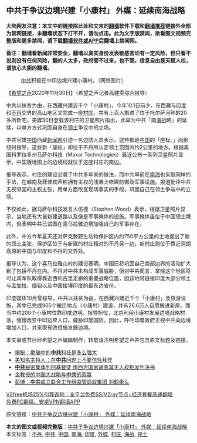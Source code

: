  <h2>中共于争议边境兴建「小康村」 外媒：延续南海战略</h2> <p class="notice"><b>大陆网友注意：本文中的链接除此处和文末的<a href="https://github.com/bannedbook/fanqiang" >翻墙</a>软件下载和<a href="https://github.com/killgcd/justmysocks/blob/master/README.md">翻墙推荐</a>链接外全部为禁网链接，未翻墙状态下打不开，请勿点击。此为文字版禁闻，欲看图文视频完整版和更多禁闻，请下载<a href="https://github.com/bannedbook/fanqiang">翻墙软件或APP</a>后翻墙上禁闻网。</p><p>备注：翻墙看新闻非常安全，翻墙以真实身份发表敏感言论有一定风险，但只看不说则没有任何风险，翻的人太多，政府管不过来，也不管。信息自由是天赋人权，请放心大胆的翻墙。</b></p>  <div class="entry"> <figure><figcaption><a href="https://www.bannedbook.org/bnews/tag/%e4%b8%ad%e5%85%b1/" class="st_tag internal_tag" rel="tag" title="标签 中共 下的日志">中共</a>积极在中印边境兴建小康村。（网络图片）</figcaption></figure> <p>【<span class='wp_keywordlink_affiliate'><a href="https://www.soundofhope.org" title="希望之声" target="_blank">希望之声</a></span>2020年11月30日】（希望之声记者高健雯综合报导）</p> <p>中共以扶贫为由，在西藏兴建近千个「小康村」，今年10.1日前夕，在西藏与<a href="https://www.bannedbook.org/bnews/tag/%e5%8d%b0%e5%ba%a6/" class="st_tag internal_tag" rel="tag" title="标签 印度 下的日志">印度</a>和<a href="https://www.bannedbook.org/bnews/tag/%E4%B8%8D%E4%B8%B9/" class="st_tag internal_tag" rel="tag" title="标签 不丹 下的日志">不丹</a>交界的高山地区又完成一座<a href="https://www.bannedbook.org/bnews/tag/%e6%9d%91%e5%ba%84/" class="st_tag internal_tag" rel="tag" title="标签 村庄 下的日志">村庄</a>，并有上百人搬进了位于托尔萨河畔的20多所新宅。美媒30日登载该村庄的卫星照片指出，此举为中共「南<a href="https://www.bannedbook.org/bnews/tag/%e6%b5%b7%e6%88%98/" class="st_tag internal_tag" rel="tag" title="标签 海战 下的日志">海战</a>略」的延续，以单方方式巩固自身在<a href="https://www.bannedbook.org/bnews/tag/%E9%A2%86%E5%9C%9F/" class="st_tag internal_tag" rel="tag" title="标签 领土 下的日志">领土</a>争议中的立场。</p> <p>中共官媒<span class='wp_keywordlink_affiliate'><a href="https://www.bannedbook.org/" title="中国" target="_blank">中国</a></span>西藏<span class='wp_keywordlink_affiliate'><a href="https://www.bannedbook.org/" title="新闻网">新闻网</a></span>引述一名边防人员表示，这些都是<a href="https://www.bannedbook.org/bnews/tag/%E4%B8%AD%E5%9B%BD/" class="st_tag internal_tag" rel="tag" title="标签 中国 下的日志">中国</a>的「座标。」而据纽时报导，这些新「座标」却位于不丹所认定领土范围内约2公里的地方。根据美国科罗拉多州马萨尔科技（Maxar Technologies）最近公布一系列卫星照片显示，中国版地图上的边境线就位于这座村庄的南边。</p>  <p>报导表示，村庄的建设沿袭了中共多年来的做法，而中共早前在<a href="https://www.bannedbook.org/bnews/tag/%e5%8d%97%e6%b5%b7/" class="st_tag internal_tag" rel="tag" title="标签 南海 下的日志">南海</a>也采取同样的手法，在越南及菲律宾声称拥有主权的浅滩上修建防御及军事设施。报道批评中共无视邻国的主权主张，用单方面改变现场事实的手段，巩固自己在领土争端中的立场。</p> <p>不仅如此，据马萨尔科技发言人伍德（Stephen Wood）表示，根据卫星照片显示，当地还有大量新建道路以及像是军事掩体的设施。军事掩体虽位于中国领土境内，但表明中共已试图在喜马拉雅边境加强自己的军事存在。</p> <p>此外，中方今年夏天还对萨克滕野生动物保护区内约750平方公里的土地提出了新的领土主张，保护区位于与新建的村庄相对的不丹另一边。新村庄则位于靠近洞朗高原的中国与印度和不丹的交界处。</p>  <p>报导认为，这个喜马拉雅山村的建设表明，中国已将巩固自己南部边界的活动扩大到了包括不丹在内。不丹对中共未构成军事威胁，但对中共而言，掌控这个地区将可让其军队取得靠近西利古里走廊的重要战略位置，因该地带链接印度大部分领土与孟加拉、缅甸以及中国接壤印度的最东边省份。</p> <p>印度媒体10月曾报导，中共以扶贫为由，在西藏兴建近千个「小康村」及旅游设施，其中已完成965个搬迁地点（小康村）建设，并有26.6万人自愿搬进新屋。而当中约200个小康村位靠印度边境。报导担忧，北京利用小康村发展边境战略村落，慢慢改变中印边界人口，威胁印度国防。因此，呼吁印度政府正视中共向边境增加人口，并采取有效措施发展边境。</p> <p>本文章或节目经希望之声编辑制作，转载请注明希望之声并包含原文标题及链接。</p>  <ul class='op-related-articles' title='相关阅读'> <li><a href='https://www.bannedbook.org/bnews/lifebaike/20201201/1440031.html' target='_blank'>揭秘：欺骗中的<b>中共</b>科技是多么强大</a></li> <li><a href='https://www.bannedbook.org/bnews/cbnews/20201201/1440020.html' target='_blank'>美知名主持人：在<b>中共</b>问题上不要信任拜登</a></li> <li><a href='https://www.bannedbook.org/bnews/headline/20201201/1440011.html' target='_blank'><b>中共</b>秘密集体判刑基督徒 惧西方国家谴责其无人权拒发判决书</a></li> <li><a href='https://www.bannedbook.org/bnews/baitai/20201201/1440010.html' target='_blank'>金教授的中国大战略与<b>中共</b>的双赢</a></li> <li><a href='https://www.bannedbook.org/bnews/finance/20201201/1439953.html' target='_blank'>彭博：<b>中共</b>成立联合工作组监管蚂蚁集团 刘鹤牵头</a></li> </ul> <p class="texttj"> <a href="https://www.bannedbook.org/forum23/topic22702.html" target="_blank">V2free机场25%引荐返利：全平台免费SS/V2ray节点+经济套餐高速翻墙</a><br/> <a href="https://github.com/bannedbook/fanqiang/wiki/%E7%A6%81%E9%97%BB%E7%BD%91%E5%AE%89%E5%8D%93%E7%BF%BB%E5%A2%99%E6%96%B0%E9%97%BBAPP" target="_blank">免费PC翻墙、安卓VPN翻墙APP</a></p><p>原文链接：<a class="src_link"  href="https://www.soundofhope.org/post/448702" target="_blank">中共于争议边境兴建「小康村」 外媒：延续南海战略</a></p><a name='sharetosocial'></a>       <div><b>本文的图文或视频完整版</b>：<a href='https://www.bannedbook.org/bnews/comments/20201201/1440033.html'>中共于争议边境兴建「小康村」 外媒：延续南海战略</a></div>  </div><!--END ENTRY--> <div class="postfooter"> <div>本文标签：<a href="https://www.bannedbook.org/bnews/tag/%E4%B8%8D%E4%B8%B9/" rel="tag">不丹</a>, <a href="https://www.bannedbook.org/bnews/tag/%e4%b8%ad%e5%85%b1/" rel="tag">中共</a>, <a href="https://www.bannedbook.org/bnews/tag/%E4%B8%AD%E5%9B%BD/" rel="tag">中国</a>, <a href="https://www.bannedbook.org/bnews/tag/%e5%8d%97%e6%b5%b7/" rel="tag">南海</a>, <a href="https://www.bannedbook.org/bnews/tag/%e5%8d%b0%e5%ba%a6/" rel="tag">印度</a>, <a href="https://www.bannedbook.org/bnews/tag/%e5%a4%96%e5%aa%92/" rel="tag">外媒</a>, <a href="https://www.bannedbook.org/bnews/tag/%e6%9d%91%e5%ba%84/" rel="tag">村庄</a>, <a href="https://www.bannedbook.org/bnews/tag/%e6%b5%b7%e6%88%98/" rel="tag">海战</a>, <a href="https://www.bannedbook.org/bnews/tag/%E9%A2%86%E5%9C%9F/" rel="tag">领土</a></div>  </div><!--END POSTFOOTER--> 